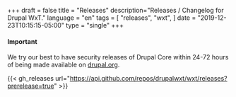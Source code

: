 +++
draft = false
title = "Releases"
description="Releases / Changelog for Drupal WxT."
language = "en"
tags = [
    "releases",
    "wxt",
]
date = "2019-12-23T10:15:15-05:00"
type = "single"
+++

<div class="alert alert-info">
<h4>Important</h4>
<p>We try our best to have security releases of Drupal Core within 24-72 hours of being made available on <a href="https://www.drupal.org/project/drupal">drupal.org</a>.</p>
</div>

{{< gh_releases url="https://api.github.com/repos/drupalwxt/wxt/releases?prerelease=true" >}}
